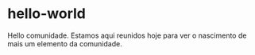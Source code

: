 # hello-world

Hello comunidade. Estamos aqui reunidos hoje para ver o nascimento de mais um elemento da comunidade.
